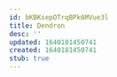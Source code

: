```yaml
---
id: bKBKsepOTrqBPk6MVue3l
title: Dendron
desc: ''
updated: 1640181450741
created: 1640181450741
stub: true
---
```




